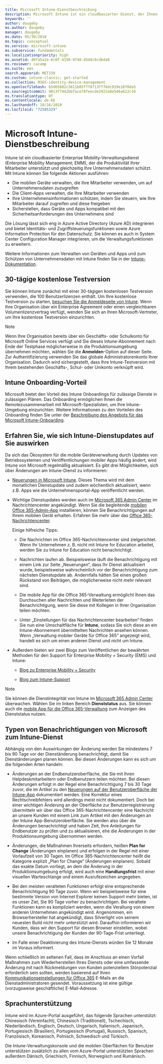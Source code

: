 ```yaml
---
title: Microsoft Intune-Dienstbeschreibung
description: Microsoft Intune ist ein cloudbasierter Dienst, der Ihnen bei der Verwaltung von Windows-, iOS-, Mac OS X-, Android- und mobilen Windows-Geräten hilft.
keywords: ''
author: dougeby
ms.author: dougeby
manager: dougeby
ms.date: 05/30/2018
ms.topic: conceptual
ms.service: microsoft-intune
ms.subservice: fundamentals
ms.localizationpriority: high
ms.assetid: 40fa5a2e-6c0f-4150-9740-d5ddc0cdbda0
ms.reviewer: cacamp
ms.suite: ems
search.appverid: MET150
ms.custom: intune-classic; get-started
ms.collection: M365-identity-device-management
ms.openlocfilehash: b5d65882c3811b05f7f8f137f76dc919e18f0da5
ms.sourcegitcommit: 9013f7442bbface78feecde2922e8e546a622c16
ms.translationtype: HT
ms.contentlocale: de-DE
ms.lasthandoff: 10/16/2019
ms.locfileid: "72505329"
---
```

# <a name="microsoft-intune-service-description"></a>Microsoft Intune-Dienstbeschreibung

Intune ist ein cloudbasierter Enterprise Mobility-Verwaltungsdienst (Enterprise Mobility Management; EMM), der die Produktivität Ihrer Mitarbeiter unterstützt und gleichzeitig Ihre Unternehmensdaten schützt. Mit Intune können Sie folgende Aktionen ausführen:
* Die mobilen Geräte verwalten, die Ihre Mitarbeiter verwenden, um auf Unternehmensdaten zuzugreifen
* Die Client-Apps verwalten, die Ihre Mitarbeiter verwenden
* Ihre Unternehmensinformationen schützen, indem Sie steuern, wie Ihre Mitarbeiter darauf zugreifen und diese freigeben
* Sicherstellen, dass Geräte und Apps kompatibel mit den Sicherheitsanforderungen des Unternehmens sind

Die Lösung lässt sich eng in Azure Active Directory (Azure AD) integrieren und bietet Identitäts- und Zugriffsteuerungsfunktionen sowie Azure Information Protection für den Datenschutz. Sie können es auch in System Center Configuration Manager integrieren, um die Verwaltungsfunktionen zu erweitern.

Weitere Informationen zum Verwalten von Geräten und Apps und zum Schützen von Unternehmensdaten mit Intune finden Sie in der [Intune-Dokumentation](../index.yml).

## <a name="30-day-free-trial"></a>30-tägige kostenlose Testversion
Sie können Intune zunächst mit einer 30-tägigen kostenlosen Testversion verwenden, die 100 Benutzerlizenzen enthält. Um Ihre kostenlose Testversion zu starten, [besuchen Sie die Anmeldeseite von Intune](https://admin.microsoft.com/Signup/Signup.aspx?OfferId=40BE278A-DFD1-470a-9EF7-9F2596EA7FF9&dl=INTUNE_A&ali=1#0%20). Wenn Ihre Organisation über ein Enterprise Agreement oder einen vergleichbaren Volumenlizenzvertrag verfügt, wenden Sie sich an Ihren Microsoft-Vertreter, um Ihre kostenlose Testversion einzurichten.

> [!NOTE]
> Wenn Ihre Organisation bereits über ein Geschäfts- oder Schulkonto für Microsoft Online Services verfügt und Sie dieses Intune-Abonnement nach Ende der Testphase möglicherweise in die Produktionsumgebung übernehmen möchten, wählen Sie die **Anmelden**-Option auf dieser Seite. Zur Authentifizierung verwenden Sie das globale Administratorenkonto Ihrer Organisation. Dadurch wird sichergestellt, dass Ihre Intune-Testversion mit Ihrem bestehenden Geschäfts-, Schul- oder Unikonto verknüpft wird.

<!--- For a list of settings that you can set up on mobile devices, see:

- [Enrolled device management capabilities of Microsoft Intune](introduction-intune.md)

- [Hybrid mobile device management (MDM) with System Center Configuration Manager and Microsoft Intune](/sccm/mdm/understand/hybrid-mobile-device-management)

For more about System Center Configuration Manager, see [Documentation  for System Center Configuration Manager](/sccm/index).--->
## <a name="intune-onboarding-benefit"></a>Intune Onboarding-Vorteil
Microsoft bietet den Vorteil des Intune Onboardings für zulässige Dienste in zulässigen Plänen. Das Onboarding ermöglichen Ihnen die Remotezusammenarbeit mit Microsoft-Spezialisten, um Ihre Intune-Umgebung einzurichten. Weitere Informationen zu den Vorteilen des Onboarding finden Sie unter der [Beschreibung des Angebots für das Microsoft Intune-Onboarding](http://go.microsoft.com/fwlink/?LinkId=619281).


## <a name="learn-how-intune-service-updates-affect-you"></a>Erfahren Sie, wie sich Intune-Dienstupdates auf Sie auswirken

Da sich das Ökosystem für die mobile Geräteverwaltung durch Updates von Betriebssystemen und Veröffentlichungen mobiler Apps häufig ändert, wird Intune von Microsoft regelmäßig aktualisiert. Es gibt drei Möglichkeiten, sich über Änderungen am Intune-Dienst zu informieren:

- [Neuerungen in Microsoft Intune](whats-new.md). Dieses Thema wird mit dem monatlichen Dienstupdate und zudem wöchentlich aktualisiert, wenn z.B. Apps wie die Unternehmensportal-App veröffentlicht werden.

- Wichtige Dienstupdates werden auch im [Microsoft 365 Admin Center](https://admin.microsoft.com/) im Nachrichtencenter angekündigt. Wenn Sie die begleitende [mobilen Office 365-Admin-App](https://support.office.com/article/Office-365-Admin-Mobile-App-e16f6421-2a1a-4142-bf9d-9846600a060a) installieren, können Sie Benachrichtigungen auf Ihrem mobilen Gerät erhalten. Erfahren Sie mehr über das [Office 365-Nachrichtencenter](https://support.office.com/client/results?Shownav=true&ns=O365ENTADMIN&version=15&ver=15&HelpID=O365E_MCManageUpdates).

  Einige hilfreiche Tipps:

  - Die Nachrichten im Office 365-Nachrichtencenter sind zielgerichtet. Wenn Ihr Unternehmen z. B. nicht mit Intune for Education arbeitet, werden Sie zu Intune for Education nicht benachrichtigt.

  - Nachrichten laufen ab. Beispielsweise läuft die Benachrichtigung mit einem Link zur Seite „Neuerungen“, dass Ihr Dienst aktualisiert wurde, beispielsweise wahrscheinlich vor der Benachrichtigung zum nächsten Dienstupdate ab. Andernfalls hätten Sie einen großen Rückstand von Beiträgen, die möglicherweise nicht mehr relevant sind.

  - Die mobile App für die Office 365-Verwaltung ermöglicht Ihnen das Durchsuchen aller Nachrichten und Weiterleiten der Benachrichtigung, wenn Sie diese mit Kollegen in Ihrer Organisation teilen möchten.

  - Unter „Einstellungen für das Nachrichtencenter bearbeiten“ finden Sie nun eine Umschaltfläche für **Intune**, sodass Sie sich diese an ein Intune-Abonnement übermittelten Nachrichten ansehen können. Wenn „Verwaltung mobiler Geräte für Office 365“ angezeigt wird, handelt es sich um einen anderen Dienst und nicht um Intune.

- Außerdem bieten wir zwei Blogs zum Veröffentlichen der bewährten Methoden für den Support für Enterprise Mobility + Security (EMS) und Intune:

  - [Blog zu Enterprise Mobility + Security](https://blogs.technet.microsoft.com/enterprisemobility/)

  - [Blog zum Intune-Support](https://blogs.technet.microsoft.com/intunesupport/)

> [!Note]
> Sie können die Dienstintegrität von Intune im [Microsoft 365 Admin Center](https://admin.microsoft.com) überwachen. Wählen Sie im linken Bereich **Dienststatus** aus. Sie können auch die [mobile App für die Office 365-Verwaltung](https://support.office.com/article/Office-365-Admin-Mobile-App-e16f6421-2a1a-4142-bf9d-9846600a060a) zum Anzeigen des Dienststatus nutzen.

## <a name="types-of-notices-microsoft-provides-about-the-intune-service"></a>Typen von Benachrichtigungen von Microsoft zum Intune-Dienst

Abhängig von den Auswirkungen der Änderung werden Sie mindestens 7 bis 90 Tage vor der Dienständerung benachrichtigt, damit Sie Dienständerungen planen können. Bei diesen Änderungen kann es sich um die folgenden Arten handeln:

- Änderungen an der Endbenutzeroberfläche, die Sie mit Ihren Helpdeskmitarbeitern oder Endbenutzern teilen möchten. Bei diesen Änderungen erfolgt in der Regel eine Benachrichtigung 7 bis 30 Tage zuvor, die im Artikel zu den [Neuerungen auf der Benutzeroberfläche der Intune-App](whats-new-app-ui.md) dokumentiert werden. Eine Korrektur eines Rechtschreibfehlers wird allerdings meist nicht dokumentiert. Doch bei einer wichtigen Änderung an der Oberfläche zur Benutzerregistrierung übermitteln wir über das Office 365-Nachrichtencenter eine Nachricht an unsere Kunden mit einem Link zum Artikel mit den Änderungen an der Intune App-Benutzeroberfläche. Sie werden also über die Änderungen benachrichtigt und haben Zeit, Ihre Anleitungen für Endbenutzer zu prüfen und zu aktualisieren, ehe die Änderungen in der Produktionsumgebung übernommen werden.

- Änderungen, die Maßnahmen Ihrerseits erfordern, heißen **Plan for Change** (Änderungen einplanen) und erfolgen in der Regel mit einer Vorlaufzeit von 30 Tagen. Im Office 365-Nachrichtencenter heißt die Kategorie explizit „Plan for Change“ (Änderungen einplanen). Sobald das exakte Datum vorliegt, an dem die Änderung in der Produktionsumgebung erfolgt, wird auch eine **Handlungsfrist** mit einer visuellen Warteschlange und einem Ausrufezeichen angegeben.

- Bei den meisten veralteten Funktionen erfolgt eine entsprechende Benachrichtigung 90 Tage zuvor. Wenn wir beispielsweise für eine bestimmte Version von Internet Explorer keinen Support mehr bieten, ist es unser Ziel, Sie 90 Tage vorher zu benachrichtigen. Bei veraltete Funktionen kann es kompliziert werden, wenn die Veraltung von einem anderen Unternehmen angekündigt wird. Angenommen, ein Browserhersteller hat angekündigt, dass Silverlight von seinem neuesten Build nicht mehr unterstützt wird. Daraufhin informieren wir Kunden, dass wir den Support für diesen Browser einstellen, wobei unsere Benachrichtigung der Kunden der 90-Tage-Frist unterliegt.

- Im Falle einer Deaktivierung des Intune-Diensts würden Sie 12 Monate im Voraus informiert.

Wenn schließlich im seltenen Fall, dass im Anschluss an einen Vorfall Maßnahmen zum Wiederherstellen Ihres Diensts oder eine umfassende Änderung mit nach Rückmeldungen von Kunden potenziellem Störpotenzial erforderlich sein sollten, werden basierend auf Ihren [Kommunikationseinstellungen für Office 365](https://support.office.com/article/Change-your-contact-preferences-for-communications-from-Microsoft-6f70de1b-a64d-4498-bfbd-be8c83a9c0fc) E-Mails an die Dienstadministratoren gesendet. Voraussetzung ist eine gültige (vorzugsweise geschäftliche) E-Mail-Adresse.  


<!--- ## Choose the management solution that’s right for you
You can set up Intune in several ways to manage and help protect your company's mobile devices and computers (referred to as **devices** in this article).

- **Intune stand-alone configuration.** Use the web-based admin console in Intune to manage devices in your organization. Intune can be used without any on-premises IT infrastructure. If you use Intune with Active Directory Domain Services, you can use domain user accounts that you manage with Domain Services with Intune.

- **Intune with System Center Configuration Manager.** Use the Configuration Manager management console to manage computers and mobile devices in your enterprise. This configuration can help you to manage all your organization’s devices through a single console, the Configuration Manager Admin Console. Configuration Manager supports large numbers of mobile devices, servers, and computers. For more about Configuration Manager, see [Hybrid mobile device management (MDM) with System Center Configuration Manager and Microsoft Intune](/sccm/mdm/understand/hybrid-mobile-device-management). For more help deciding which approach is right for you, see [Choose between Microsoft Intune standalone and hybrid mobile device management with Configuration Manager](/sccm/mdm/understand/choose-between-standalone-intune-and-hybrid-mobile-device-management).--->

## <a name="language-support"></a>Sprachunterstützung
Intune wird im Azure-Portal ausgeführt, das folgende Sprachen unterstützt: Chinesisch (Vereinfacht), Chinesisch (Traditionell), Tschechisch, Niederländisch, Englisch, Deutsch, Ungarisch, Italienisch, Japanisch, Portugiesisch (Brasilien), Portugiesisch (Portugal), Russisch, Spanisch, Französisch, Koreanisch, Polnisch, Schwedisch und Türkisch.

Die Intune-Verwaltungskonsole und die mobilen Oberflächen für Benutzer unterstützen zusätzlich zu allen vom Azure-Portal unterstützten Sprachen außerdem Dänisch, Griechisch, Finnisch, Norwegisch und Rumänisch.

<!--- ## Learn more about Intune
Use these resources to learn more about Intune:

- The [Microsoft Intune Trust Center](https://www.microsoft.com/server-cloud/products/intune-trust-center/) provides information about the security, privacy, and compliance practices of Intune, and it describes some of Intune's certifications.

- [Enrolled device management capabilities of Microsoft Intune](introduction-intune.md)--->
